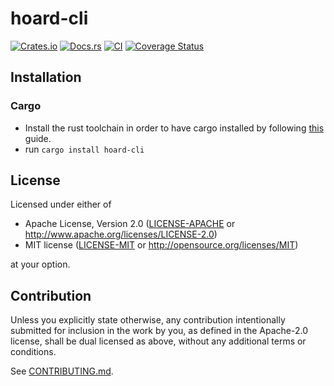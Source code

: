 # hoard-cli

[![Crates.io](https://img.shields.io/crates/v/hoard-cli.svg)](https://crates.io/crates/hoard-cli)
[![Docs.rs](https://docs.rs/hoard-cli/badge.svg)](https://docs.rs/hoard-cli)
[![CI](https://github.com/beepboopbangbang/hoard-cli/workflows/CI/badge.svg)](https://github.com/beepboopbangbang/hoard-cli/actions)
[![Coverage Status](https://coveralls.io/repos/github/beepboopbangbang/hoard-cli/badge.svg?branch=main)](https://coveralls.io/github/beepboopbangbang/hoard-cli?branch=main)

## Installation

### Cargo

* Install the rust toolchain in order to have cargo installed by following
  [this](https://www.rust-lang.org/tools/install) guide.
* run `cargo install hoard-cli`

## License

Licensed under either of

 * Apache License, Version 2.0
   ([LICENSE-APACHE](LICENSE-APACHE) or http://www.apache.org/licenses/LICENSE-2.0)
 * MIT license
   ([LICENSE-MIT](LICENSE-MIT) or http://opensource.org/licenses/MIT)

at your option.

## Contribution

Unless you explicitly state otherwise, any contribution intentionally submitted
for inclusion in the work by you, as defined in the Apache-2.0 license, shall be
dual licensed as above, without any additional terms or conditions.

See [CONTRIBUTING.md](CONTRIBUTING.md).
